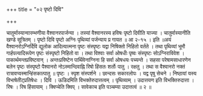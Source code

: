+++
title = "०२ पृष्टो दिवि"

+++

चातुर्मास्यान्वारम्भणीया वैश्वानरपार्जन्या । तस्यां वैश्वानरस्य हविषः पृष्टो दिवीति याज्या । चातुर्मास्यानीति खण्डे सूत्रितम् । पृष्टो दिवि पृष्टो अग्निः पृथिव्यां पर्जन्याय प्र गायत ॥ आ २-१५ । इति ॥अयं वैश्वानरोऽग्निर्दिवि द्युलोक आदित्यात्मना पृष्टः संस्पृष्टः यद्वा निषिक्तो निहितो वर्तते । तथा पृथिव्यां भूमौ गार्हपत्यादिरूपेण पृष्टः संस्पृष्टो निहितो वा । तथा विश्वाः सर्वा ओषधीः पृष्वः संस्पृष्टः सोऽग्निराविवेश । पाकार्थमन्तप्रविष्टवान् । अन्तःप्रविष्टेन पार्थिवेनाग्निना हि सर्वा ओषधयः पच्यन्ते । सहसा परेषामसाधारणेन बलेन पृष्टः संस्पृष्टो पैश्वानरो नोऽस्मान्दिवाह्नि रिषो हिंसतः शर्तोः पातु । रक्षतु । तथा स वैश्वानरो नक्तं रात्रावप्यस्मान्हिंसकात्पातु ॥ पृष्टः । स्पृश संस्पर्शने । छान्दसः सकारलोपः । यद्व पृषु सेचने । निष्ठायां यस्य विभाषेतीट्प्रतिषेधः । दिवि । ऊडिदमिति विभक्तेरुदात्तत्वम् । पृथिव्याम् । उदात्तयण इति विभक्तिरुदात्ता । रिषः । रिष हिंसायाम् । क्विप्चेति क्विप् । सावेकाच इति पञ्चम्या उदात्तत्वं ॥ २ ॥